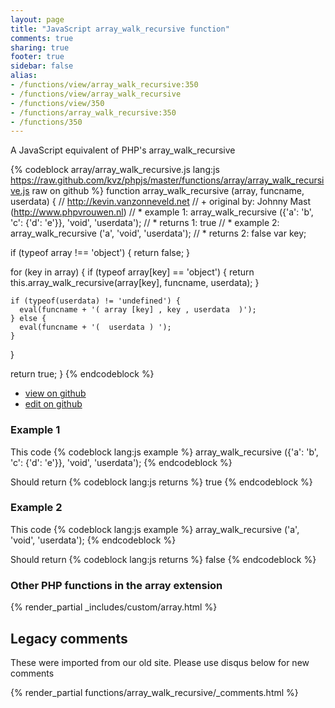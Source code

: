 ```yaml
---
layout: page
title: "JavaScript array_walk_recursive function"
comments: true
sharing: true
footer: true
sidebar: false
alias:
- /functions/view/array_walk_recursive:350
- /functions/view/array_walk_recursive
- /functions/view/350
- /functions/array_walk_recursive:350
- /functions/350
---
```

<!-- Generated by Rakefile:build -->
A JavaScript equivalent of PHP's array_walk_recursive

{% codeblock array/array_walk_recursive.js lang:js https://raw.github.com/kvz/phpjs/master/functions/array/array_walk_recursive.js raw on github %}
function array_walk_recursive (array, funcname, userdata) {
  // http://kevin.vanzonneveld.net
  // +   original by: Johnny Mast (http://www.phpvrouwen.nl)
  // *     example 1: array_walk_recursive ({'a': 'b', 'c': {'d': 'e'}}, 'void', 'userdata');
  // *     returns 1: true
  // *     example 2: array_walk_recursive ('a', 'void', 'userdata');
  // *     returns 2: false
  var key;

  if (typeof array !== 'object') {
    return false;
  }

  for (key in array) {
    if (typeof array[key] == 'object') {
      return this.array_walk_recursive(array[key], funcname, userdata);
    }

    if (typeof(userdata) != 'undefined') {
      eval(funcname + '( array [key] , key , userdata  )');
    } else {
      eval(funcname + '(  userdata ) ');
    }
  }

  return true;
}
{% endcodeblock %}

 - [view on github](https://github.com/kvz/phpjs/blob/master/functions/array/array_walk_recursive.js)
 - [edit on github](https://github.com/kvz/phpjs/edit/master/functions/array/array_walk_recursive.js)

### Example 1
This code
{% codeblock lang:js example %}
array_walk_recursive ({'a': 'b', 'c': {'d': 'e'}}, 'void', 'userdata');
{% endcodeblock %}

Should return
{% codeblock lang:js returns %}
true
{% endcodeblock %}

### Example 2
This code
{% codeblock lang:js example %}
array_walk_recursive ('a', 'void', 'userdata');
{% endcodeblock %}

Should return
{% codeblock lang:js returns %}
false
{% endcodeblock %}


### Other PHP functions in the array extension
{% render_partial _includes/custom/array.html %}
## Legacy comments
These were imported from our old site. Please use disqus below for new comments
<div style="overflow-y: scroll; max-height: 500px;">
{% render_partial functions/array_walk_recursive/_comments.html %}
</div>
